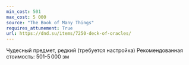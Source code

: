 ```yaml
---
min_cost: 501
max_cost: 5 000
source: "The Book of Many Things"
requires_attunement: True
url: https://dnd.su/items/7250-deck-of-oracles/
---
```


Чудесный предмет, редкий (требуется настройка)
Рекомендованная стоимость: 501-5 000 зм